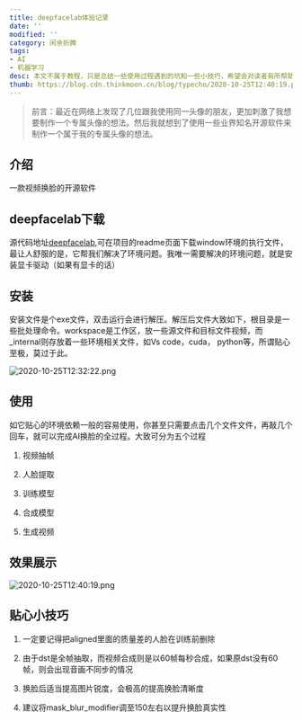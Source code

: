 ```yaml
---
title: deepfacelab体验记录
date: ''
modified: ''
category: 闲余折腾
tags:
- AI
- 机器学习
desc: 本文不属于教程，只是总结一些使用过程遇到的坑和一些小技巧，希望会对读者有所帮助
thumb: https://blog.cdn.thinkmoon.cn/blog/typecho/2020-10-25T12:40:19.png
---
```


> 前言：最近在网络上发现了几位跟我使用同一头像的朋友，更加刺激了我想要制作一个专属头像的想法。然后我就想到了使用一些业界知名开源软件来制作一个属于我的专属头像的想法。

## 介绍

一款视频换脸的开源软件

## deepfacelab下载

源代码地址[deepfacelab](https://github.com/iperov/DeepFaceLab),可在项目的readme页面下载window环境的执行文件，最让人舒服的是，它帮我们解决了环境问题。我唯一需要解决的环境问题，就是安装显卡驱动（如果有显卡的话）

## 安装

安装文件是个exe文件，双击运行会进行解压。解压后文件大致如下，根目录是一些批处理命令。workspace是工作区，放一些源文件和目标文件视频，而_internal则存放着一些环境相关文件，如Vs code，cuda， python等，所谓贴心至极，莫过于此。

![2020-10-25T12:32:22.png][1]

## 使用

如它贴心的环境依赖一般的容易使用，你甚至只需要点击几个文件文件，再敲几个回车，就可以完成AI换脸的全过程。大致可分为五个过程

1. 视频抽帧
2. 人脸提取
3. 训练模型
4. 合成模型
5. 生成视频

## 效果展示

![2020-10-25T12:40:19.png][2]

## 贴心小技巧

1. 一定要记得把aligned里面的质量差的人脸在训练前删除
2. 由于dst是全帧抽取，而视频合成则是以60帧每秒合成，如果原dst没有60帧，则会出现音画不同步的情况
3. 换脸后适当提高图片锐度，会极高的提高换脸清晰度
4. 建议将mask_blur_modifier调至150左右以提升换脸真实性


  [1]: http://blog.cdn.thinkmoon.cn/blog/typecho/2020-10-25T12:32:22.png
  [2]: http://blog.cdn.thinkmoon.cn/blog/typecho/2020-10-25T12:40:19.png